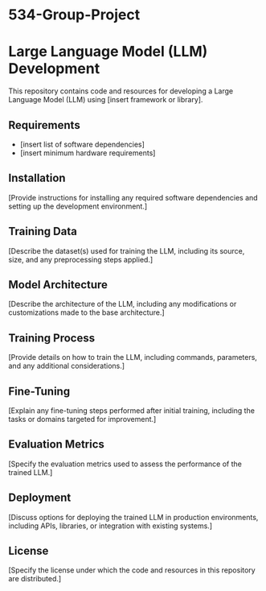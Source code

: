 # 534-Group-Project

# Large Language Model (LLM) Development

This repository contains code and resources for developing a Large Language Model (LLM) using [insert framework or library].

## Requirements

- [insert list of software dependencies]
- [insert minimum hardware requirements]

## Installation

[Provide instructions for installing any required software dependencies and setting up the development environment.]

## Training Data

[Describe the dataset(s) used for training the LLM, including its source, size, and any preprocessing steps applied.]

## Model Architecture

[Describe the architecture of the LLM, including any modifications or customizations made to the base architecture.]

## Training Process

[Provide details on how to train the LLM, including commands, parameters, and any additional considerations.]

## Fine-Tuning

[Explain any fine-tuning steps performed after initial training, including the tasks or domains targeted for improvement.]

## Evaluation Metrics

[Specify the evaluation metrics used to assess the performance of the trained LLM.]

## Deployment

[Discuss options for deploying the trained LLM in production environments, including APIs, libraries, or integration with existing systems.]

## License

[Specify the license under which the code and resources in this repository are distributed.]
